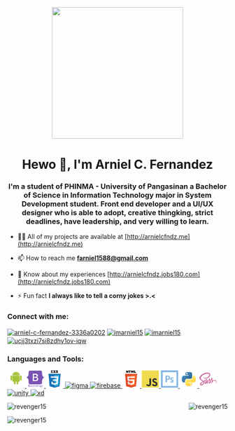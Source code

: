 <div id="header" align="center" padding="0">
  <img src="https://media.giphy.com/media/f7omQNmgiyjj5sffvZ/giphy.gif" width="300" height="300"/>
</div>
<h1 align="center">Hewo 👋, I'm Arniel C. Fernandez</h1>
<h3 align="center">I'm a student of PHINMA - University of Pangasinan a Bachelor of Science in Information Technology major in System Development student. Front end developer and a UI/UX designer who is able to adopt, creative thingking, strict deadlines, have leadership, and very willing to learn.</h3>

- 👨‍💻 All of my projects are available at [http://arnielcfndz.me](http://arnielcfndz.me)

- 📫 How to reach me **farniel1588@gmail.com**

- 📄 Know about my experiences [http://arnielcfndz.jobs180.com](http://arnielcfndz.jobs180.com)

- ⚡ Fun fact **I always like to tell a corny jokes >.<**

<h3 align="left">Connect with me:</h3>
<p align="left">
<a href="https://linkedin.com/in/arniel-c-fernandez-3336a0202/" target="blank"><img align="center" src="https://raw.githubusercontent.com/rahuldkjain/github-profile-readme-generator/master/src/images/icons/Social/linked-in-alt.svg" alt="arniel-c-fernandez-3336a0202" height="30" width="40" /></a>
<a href="https://fb.com/imarniel15" target="blank"><img align="center" src="https://raw.githubusercontent.com/rahuldkjain/github-profile-readme-generator/master/src/images/icons/Social/facebook.svg" alt="imarniel15" height="30" width="40" /></a>
<a href="https://instagram.com/imarniel15" target="blank"><img align="center" src="https://raw.githubusercontent.com/rahuldkjain/github-profile-readme-generator/master/src/images/icons/Social/instagram.svg" alt="imarniel15" height="30" width="40" /></a>
<a href="https://www.youtube.com/channel/ucjj3txzi7si8zdhy1ov-iqw" target="blank"><img align="center" src="https://raw.githubusercontent.com/rahuldkjain/github-profile-readme-generator/master/src/images/icons/Social/youtube.svg" alt="ucjj3txzi7si8zdhy1ov-iqw" height="30" width="40" /></a>
</p>

<h3 align="left">Languages and Tools:</h3>
<p align="left"> <a href="https://developer.android.com" target="_blank" rel="noreferrer"> <img src="https://raw.githubusercontent.com/devicons/devicon/master/icons/android/android-original-wordmark.svg" alt="android" width="40" height="40"/> </a> <a href="https://getbootstrap.com" target="_blank" rel="noreferrer"> <img src="https://raw.githubusercontent.com/devicons/devicon/master/icons/bootstrap/bootstrap-plain-wordmark.svg" alt="bootstrap" width="40" height="40"/> </a> <a href="https://www.w3schools.com/css/" target="_blank" rel="noreferrer"> <img src="https://raw.githubusercontent.com/devicons/devicon/master/icons/css3/css3-original-wordmark.svg" alt="css3" width="40" height="40"/> </a> <a href="https://www.figma.com/" target="_blank" rel="noreferrer"> <img src="https://www.vectorlogo.zone/logos/figma/figma-icon.svg" alt="figma" width="40" height="40"/> </a> <a href="https://firebase.google.com/" target="_blank" rel="noreferrer"> <img src="https://www.vectorlogo.zone/logos/firebase/firebase-icon.svg" alt="firebase" width="40" height="40"/> </a> <a href="https://www.w3.org/html/" target="_blank" rel="noreferrer"> <img src="https://raw.githubusercontent.com/devicons/devicon/master/icons/html5/html5-original-wordmark.svg" alt="html5" width="40" height="40"/> </a> <a href="https://developer.mozilla.org/en-US/docs/Web/JavaScript" target="_blank" rel="noreferrer"> <img src="https://raw.githubusercontent.com/devicons/devicon/master/icons/javascript/javascript-original.svg" alt="javascript" width="40" height="40"/> </a> <a href="https://www.photoshop.com/en" target="_blank" rel="noreferrer"> <img src="https://raw.githubusercontent.com/devicons/devicon/master/icons/photoshop/photoshop-line.svg" alt="photoshop" width="40" height="40"/> </a> <a href="https://www.python.org" target="_blank" rel="noreferrer"> <img src="https://raw.githubusercontent.com/devicons/devicon/master/icons/python/python-original.svg" alt="python" width="40" height="40"/> </a> <a href="https://sass-lang.com" target="_blank" rel="noreferrer"> <img src="https://raw.githubusercontent.com/devicons/devicon/master/icons/sass/sass-original.svg" alt="sass" width="40" height="40"/> </a> <a href="https://unity.com/" target="_blank" rel="noreferrer"> <img src="https://www.vectorlogo.zone/logos/unity3d/unity3d-icon.svg" alt="unity" width="40" height="40"/> </a> <a href="https://www.adobe.com/products/xd.html" target="_blank" rel="noreferrer"> <img src="https://cdn.worldvectorlogo.com/logos/adobe-xd.svg" alt="xd" width="40" height="40"/> </a> </p>

<p><img align="left" width="auto" src="https://github-readme-stats.vercel.app/api/top-langs?username=revenger15&show_icons=true&theme=onedark&title_color=ffffff&text_color=e0e0e0&locale=en&layout=compact" alt="revenger15" /></p><p>&nbsp;<img align="right" width="auto" src="https://github-readme-stats.vercel.app/api?username=revenger15&show_icons=true&theme=onedark&title_color=fafafa&text_color=dbdbdb&locale=en" alt="revenger15" /></p>

<p><img align="left" src="https://github-readme-streak-stats.herokuapp.com/?user=revenger15&theme=dark" alt="revenger15" /></p>



<!--
<div id="header" align="center">
  <img src="https://media.giphy.com/media/gjrYDwbjnK8x36xZIO/giphy.gif" width="300" height="300"/>
</div>
<div id="badges" align="center">
  <a href="your-linkedin-URL">
    <img src="https://img.shields.io/badge/LinkedIn-blue?style=for-the-badge&logo=linkedin&logoColor=white" alt="LinkedIn Badge"/>
  </a>
  <a href="your-youtube-URL">
    <img src="https://img.shields.io/badge/YouTube-red?style=for-the-badge&logo=youtube&logoColor=white" alt="Youtube Badge"/>
  </a>
  <a href="your-twitter-URL">
    <img src="https://img.shields.io/badge/Facebook-blue?style=for-the-badge&logo=facebook&logoColor=white" alt="Facebook Badge"/>
  </a>
</div>

### Hi there 👋
-->


<!--
**Revenger15/Revenger15** is a ✨ _special_ ✨ repository because its `README.md` (this file) appears on your GitHub profile.

Here are some ideas to get you started:

- 🔭 I’m currently working on ...
- 🌱 I’m currently learning ...
- 👯 I’m looking to collaborate on ...
- 🤔 I’m looking for help with ...
- 💬 Ask me about ...
- 📫 How to reach me: ...
- 😄 Pronouns: ...
- ⚡ Fun fact: ...
-->
